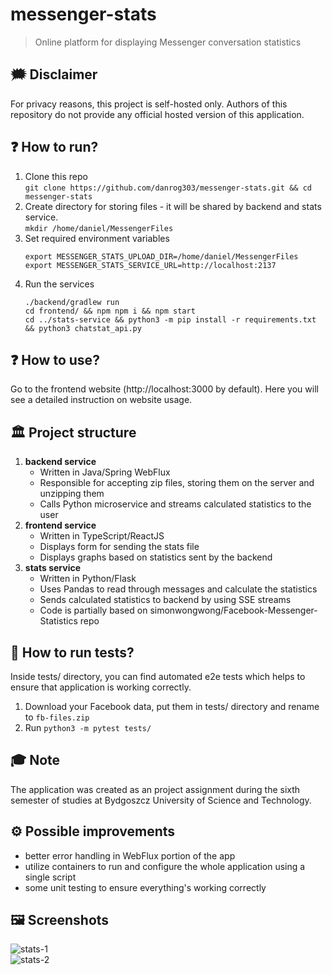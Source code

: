 # messenger-stats
> Online platform for displaying Messenger conversation statistics

## 🗯️ Disclaimer
For privacy reasons, this project is self-hosted only. Authors of this repository do not provide any official hosted version of this application.

## ❓ How to run?
1. Clone this repo  
   `git clone https://github.com/danrog303/messenger-stats.git && cd messenger-stats`
2. Create directory for storing files - it will be shared by backend and stats service.  
   `mkdir /home/daniel/MessengerFiles`
3. Set required environment variables
   ```
   export MESSENGER_STATS_UPLOAD_DIR=/home/daniel/MessengerFiles
   export MESSENGER_STATS_SERVICE_URL=http://localhost:2137
   ```
4. Run the services
   ```
   ./backend/gradlew run
   cd frontend/ && npm npm i && npm start
   cd ../stats-service && python3 -m pip install -r requirements.txt && python3 chatstat_api.py
   ```

## ❓ How to use?
Go to the frontend website (http://localhost:3000 by default). Here you will see a detailed instruction on website usage.

## 🏛️ Project structure
1. **backend service**
   - Written in Java/Spring WebFlux
   - Responsible for accepting zip files, storing them on the server and unzipping them
   - Calls Python microservice and streams calculated statistics to the user
2. **frontend service**
   - Written in TypeScript/ReactJS
   - Displays form for sending the stats file
   - Displays graphs based on statistics sent by the backend
3. **stats service**
   - Written in Python/Flask
   - Uses Pandas to read through messages and calculate the statistics
   - Sends calculated statistics to backend by using SSE streams
   - Code is partially based on simonwongwong/Facebook-Messenger-Statistics repo

## 🧪 How to run tests?
  Inside tests/ directory, you can find automated e2e tests which helps to ensure that application is working correctly.
  1. Download your Facebook data, put them in tests/ directory and rename to `fb-files.zip`  
  2. Run `python3 -m pytest tests/`

## 🎓 Note
The application was created as an project assignment during the sixth semester of studies at Bydgoszcz University of Science and Technology.

## ⚙️ Possible improvements
- better error handling in WebFlux portion of the app
- utilize containers to run and configure the whole application using a single script
- some unit testing to ensure everything's working correctly

## 🖼️ Screenshots
![stats-1](https://github.com/danrog303/messenger-stats/assets/32397526/0337cf6d-669a-4838-b6f9-95b9354867d9)  
![stats-2](https://github.com/danrog303/messenger-stats/assets/32397526/07ac6dc1-d2cb-40b6-93a1-67e63a53bb72)  

